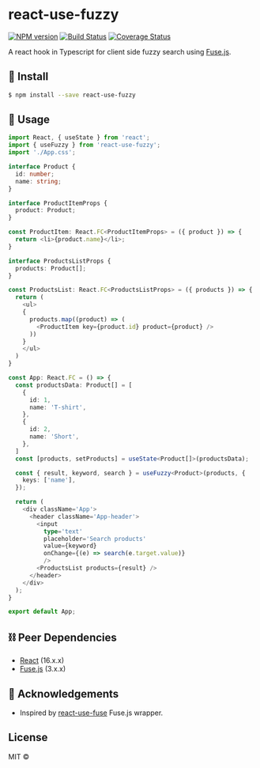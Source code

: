 # react-use-fuzzy

[![NPM version](https://img.shields.io/npm/v/react-use-fuzzy.svg?style=flat-square)](https://npmjs.org/package/react-use-fuzzy)
[![Build Status](https://img.shields.io/travis/hellojoshuatonga/react-use-fuzzy/master.svg?style=flat-square)](https://travis-ci.org/hellojoshuatonga/react-use-fuzzy)
[![Coverage Status](https://img.shields.io/codecov/c/github/hellojoshuatonga/react-use-fuzzy/master.svg?style=flat-square)](https://codecov.io/gh/hellojoshuatonga/react-use-fuzzy/branch/master)

A react hook in Typescript for client side fuzzy search using [Fuse.js](https://github.com/krisk/fuse).

## 🚀  Install
```bash
$ npm install --save react-use-fuzzy
```

## 🎈 Usage
```typescript
import React, { useState } from 'react';
import { useFuzzy } from 'react-use-fuzzy';
import './App.css';

interface Product {
  id: number;
  name: string;
}

interface ProductItemProps {
  product: Product;
}

const ProductItem: React.FC<ProductItemProps> = ({ product }) => {
  return <li>{product.name}</li>;
}

interface ProductsListProps {
  products: Product[];
}

const ProductsList: React.FC<ProductsListProps> = ({ products }) => {
  return (
    <ul>
    {
      products.map((product) => (
        <ProductItem key={product.id} product={product} />
      ))
    }
    </ul>
  )
}

const App: React.FC = () => {
  const productsData: Product[] = [
    {
      id: 1,
      name: 'T-shirt',
    },
    {
      id: 2,
      name: 'Short',
    },
  ]
  const [products, setProducts] = useState<Product[]>(productsData);

  const { result, keyword, search } = useFuzzy<Product>(products, {
    keys: ['name'],
  });

  return (
    <div className='App'>
      <header className='App-header'>
        <input
          type='text'
          placeholder='Search products'
          value={keyword}
          onChange={(e) => search(e.target.value)}
          />
        <ProductsList products={result} />
      </header>
    </div>
  );
}

export default App;
```

## ⛓️ Peer Dependencies
- [React](https://www.npmjs.com/package/react) (16.x.x)
- [Fuse.js](https://www.npmjs.com/package/fuse.js/v/3.4.3) (3.x.x)

## 🎉 Acknowledgements
- Inspired by [react-use-fuse](https://github.com/MartinL83/react-use-fuse) Fuse.js wrapper.


## License
MIT ©
